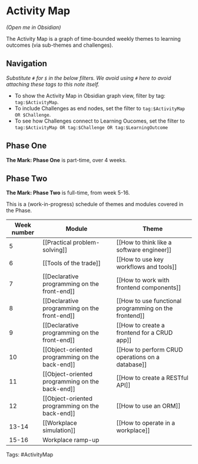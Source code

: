 # Activity Map
*(Open me in Obsidian)*

The Activity Map is a graph of time-bounded weekly themes to learning outcomes (via sub-themes and challenges).

## Navigation
*Substitute `#` for `$` in the below filters. We avoid using `#` here to avoid attaching these tags to this note itself.*

- To show the Activity Map in Obsidian graph view, filter by tag: `tag:$ActivityMap`.
- To include Challenges as end nodes, set the filter to  `tag:$ActivityMap OR $Challenge`.
- To see how Challenges connect to Learning Oucomes, set the filter to `tag:$ActivityMap OR tag:$Challenge OR tag:$LearningOutcome`

## Phase One
**The Mark: Phase One** is part-time, over 4 weeks.

## Phase Two
**The Mark: Phase Two** is full-time, from week 5-16.

This is a (work-in-progress) schedule of themes and modules covered in the Phase.

| Week number | Module | Theme |
| --- | --- | --- |
| 5 | [[Practical problem-solving]] | [[How to think like a software engineer]] |
| 6 | [[Tools of the trade]] | [[How to use key workflows and tools]] |
| 7 | [[Declarative programming on the front-end]] | [[How to work with frontend components]] |
| 8 | [[Declarative programming on the front-end]] | [[How to use functional programming on the frontend]] |
| 9 | [[Declarative programming on the front-end]] | [[How to create a frontend for a CRUD app]] |
| 10 | [[Object-oriented programming on the back-end]] | [[How to perform CRUD operations on a database]] |
| 11 | [[Object-oriented programming on the back-end]] | [[How to create a RESTful API]] |
| 12 | [[Object-oriented programming on the back-end]] | [[How to use an ORM]] |
| 13-14 | [[Workplace simulation]] | [[How to operate in a workplace]] |
| 15-16 | Workplace ramp-up |  |

Tags: #ActivityMap 